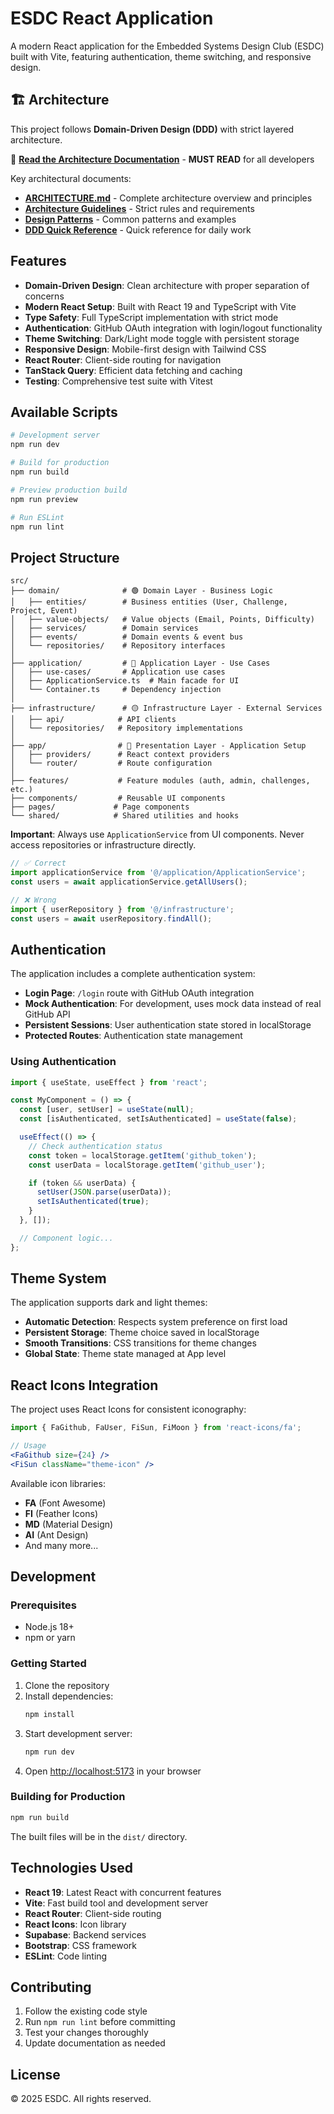 # ESDC React Application

A modern React application for the Embedded Systems Design Club (ESDC) built with Vite, featuring authentication, theme switching, and responsive design.

## 🏗️ Architecture

This project follows **Domain-Driven Design (DDD)** with strict layered architecture.

📖 **[Read the Architecture Documentation](./ARCHITECTURE.md)** - **MUST READ** for all developers

Key architectural documents:

- **[ARCHITECTURE.md](./ARCHITECTURE.md)** - Complete architecture overview and principles
- **[Architecture Guidelines](./docs/architecture/GUIDELINES.md)** - Strict rules and requirements
- **[Design Patterns](./docs/architecture/PATTERNS.md)** - Common patterns and examples
- **[DDD Quick Reference](./docs/DDD_QUICK_REFERENCE.md)** - Quick reference for daily work

## Features

- **Domain-Driven Design**: Clean architecture with proper separation of concerns
- **Modern React Setup**: Built with React 19 and TypeScript with Vite
- **Type Safety**: Full TypeScript implementation with strict mode
- **Authentication**: GitHub OAuth integration with login/logout functionality
- **Theme Switching**: Dark/Light mode toggle with persistent storage
- **Responsive Design**: Mobile-first design with Tailwind CSS
- **React Router**: Client-side routing for navigation
- **TanStack Query**: Efficient data fetching and caching
- **Testing**: Comprehensive test suite with Vitest

## Available Scripts

```bash
# Development server
npm run dev

# Build for production
npm run build

# Preview production build
npm run preview

# Run ESLint
npm run lint
```

## Project Structure

```
src/
├── domain/              # 🟢 Domain Layer - Business Logic
│   ├── entities/        # Business entities (User, Challenge, Project, Event)
│   ├── value-objects/   # Value objects (Email, Points, Difficulty)
│   ├── services/        # Domain services
│   ├── events/          # Domain events & event bus
│   └── repositories/    # Repository interfaces
│
├── application/         # 🔵 Application Layer - Use Cases
│   ├── use-cases/       # Application use cases
│   ├── ApplicationService.ts  # Main facade for UI
│   └── Container.ts     # Dependency injection
│
├── infrastructure/      # 🟡 Infrastructure Layer - External Services
│   ├── api/            # API clients
│   └── repositories/   # Repository implementations
│
├── app/                # 🔴 Presentation Layer - Application Setup
│   ├── providers/      # React context providers
│   └── router/         # Route configuration
│
├── features/           # Feature modules (auth, admin, challenges, etc.)
├── components/         # Reusable UI components
├── pages/             # Page components
└── shared/            # Shared utilities and hooks
```

**Important**: Always use `ApplicationService` from UI components. Never access repositories or infrastructure directly.

```typescript
// ✅ Correct
import applicationService from '@/application/ApplicationService';
const users = await applicationService.getAllUsers();

// ❌ Wrong
import { userRepository } from '@/infrastructure';
const users = await userRepository.findAll();
```

## Authentication

The application includes a complete authentication system:

- **Login Page**: `/login` route with GitHub OAuth integration
- **Mock Authentication**: For development, uses mock data instead of real GitHub API
- **Persistent Sessions**: User authentication state stored in localStorage
- **Protected Routes**: Authentication state management

### Using Authentication

```jsx
import { useState, useEffect } from 'react';

const MyComponent = () => {
  const [user, setUser] = useState(null);
  const [isAuthenticated, setIsAuthenticated] = useState(false);

  useEffect(() => {
    // Check authentication status
    const token = localStorage.getItem('github_token');
    const userData = localStorage.getItem('github_user');

    if (token && userData) {
      setUser(JSON.parse(userData));
      setIsAuthenticated(true);
    }
  }, []);

  // Component logic...
};
```

## Theme System

The application supports dark and light themes:

- **Automatic Detection**: Respects system preference on first load
- **Persistent Storage**: Theme choice saved in localStorage
- **Smooth Transitions**: CSS transitions for theme changes
- **Global State**: Theme state managed at App level

## React Icons Integration

The project uses React Icons for consistent iconography:

```jsx
import { FaGithub, FaUser, FiSun, FiMoon } from 'react-icons/fa';

// Usage
<FaGithub size={24} />
<FiSun className="theme-icon" />
```

Available icon libraries:

- **FA** (Font Awesome)
- **FI** (Feather Icons)
- **MD** (Material Design)
- **AI** (Ant Design)
- And many more...

## Development

### Prerequisites

- Node.js 18+
- npm or yarn

### Getting Started

1. Clone the repository
2. Install dependencies:
   ```bash
   npm install
   ```
3. Start development server:
   ```bash
   npm run dev
   ```
4. Open [http://localhost:5173](http://localhost:5173) in your browser

### Building for Production

```bash
npm run build
```

The built files will be in the `dist/` directory.

## Technologies Used

- **React 19**: Latest React with concurrent features
- **Vite**: Fast build tool and development server
- **React Router**: Client-side routing
- **React Icons**: Icon library
- **Supabase**: Backend services
- **Bootstrap**: CSS framework
- **ESLint**: Code linting

## Contributing

1. Follow the existing code style
2. Run `npm run lint` before committing
3. Test your changes thoroughly
4. Update documentation as needed

## License

© 2025 ESDC. All rights reserved.
